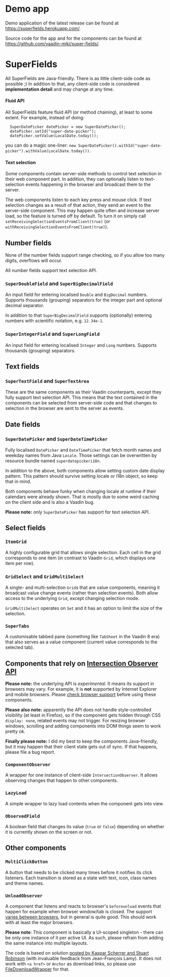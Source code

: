 # Demo app

Demo application of the latest release can be found at https://superfields.herokuapp.com/.

Source code for the app and for the components can be found at https://github.com/vaadin-miki/super-fields/.

# SuperFields

All SuperFields are Java-friendly. There is as little client-side code as possible ;) In addition to that, any client-side code is considered **implementation detail** and may change at any time.

#### Fluid API

All SuperFields feature fluid API (or method chaining), at least to some extent. For example, instead of doing:

```
  SuperDatePicker datePicker = new SuperDatePicker();
  datePicker.setId("super-date-picker");
  datePicker.setValue(LocalDate.today());
```

you can do a magic one-liner: `new SuperDatePicker().withId("super-date-picker").withValue(LocalDate.today())`.

#### Text selection

Some components contain server-side methods to control text selection in their web component part. In addition, they can optionally listen to text-selection events happening in the browser and broadcast them to the server.

The web components listen to each key press and mouse click. If text selection changes as a result of that action, they send an event to the server-side component. This may happen quite often and increase server load, so the feature is turned off by default. To turn it on simply call `setReceivingSelectionEventsFromClient(true)` (or `withReceivingSelectionEventsFromClient(true)`).  

## Number fields

None of the number fields support range checking, so if you allow too many digits, overflows will occur.

All number fields support text selection API.

### `SuperDoubleField` and `SuperBigDecimalField`

An input field for entering localised `Double` and `BigDecimal` numbers. Supports thousands (grouping) separators for the integer part and optional decimal separator.

In addition to that `SuperBigDecimalField` supports (optionally) entering numbers with scientific notation, e.g. `12.34e-1`.

### `SuperIntegerField` and `SuperLongField`

An input field for entering localised `Integer` and `Long` numbers. Supports thousands (grouping) separators.

## Text fields

### `SuperTextField` and `SuperTextArea`

These are the same components as their Vaadin counterparts, except they fully support text selection API. This means that the text contained in the components can be selected from server-side code and that changes to selection in the browser are sent to the server as events.

## Date fields

### `SuperDatePicker` and `SuperDateTimePicker`

Fully localised `DatePicker` and `DateTimePicker` that fetch month names and weekday names from Java `Locale`. Those settings can be overwritten by resource bundle named `superdatepickeri18n`.

In addition to the above, both components allow setting custom date display pattern. This pattern should survive setting locale or i18n object, so keep that in mind.

Both components behave funky when changing locale at runtime if their calendars were already shown. That is mostly due to some weird caching on the client side and is also a Vaadin bug.

**Please note:** only `SuperDatePicker` has support for text selection API. 

## Select fields

### `ItemGrid`

A highly configurable grid that allows single selection. Each cell in the grid corresponds to one item (in contrast to Vaadin `Grid`, which displays one item per row).

### `GridSelect` and `GridMultiSelect`

A single- and multi-selection `Grid`s that are value components, meaning it broadcast value change events (rather than selection events). Both allow access to the underlying `Grid`, except changing selection mode.

`GridMultiSelect` operates on `Set` and it has an option to limit the size of the selection.

### `SuperTabs`

A customisable tabbed pane (something like `TabSheet` in the Vaadin 8 era) that also serves as a value component (current value corresponds to the selected tab).

## Components that rely on [Intersection Observer API](https://developer.mozilla.org/en-US/docs/Web/API/Intersection_Observer_API)

**Please note:** the underlying API is *experimental*. It means its support in browsers may vary. For example, it is **not** supported by Internet Explorer and mobile browsers. Please [check browser support](https://caniuse.com/#feat=mdn-api_intersectionobserver) before using these components.

**Please also note:** apparently the API does not handle style-controlled visibility (at least in Firefox), so if the component gets hidden through CSS `display: none`, related events may not trigger. For resizing browser windows, scrolling and adding components into DOM things seem to work pretty ok.

**Finally please note:** I did my best to keep the components Java-friendly, but it may happen that their client state gets out of sync. If that happens, please file a bug report.

### `ComponentObserver`

A wrapper for one instance of client-side `IntersectionObserver`. It allows observing changes that happen to other components.

### `LazyLoad`

A simple wrapper to lazy load contents when the component gets into view.

### `ObservedField`

A boolean field that changes its value (`true` or `false`) depending on whether it is currently shown on the screen or not. 

## Other components

### `MultiClickButton`

A button that needs to be clicked many times before it notifies its click listeners. Each transition is stored as a state with text, icon, class names and theme names. 

### `UnloadObserver`

A component that listens and reacts to browser's `beforeunload` events that happen for example when browser window/tab is closed. The support [varies between browsers](https://developer.mozilla.org/en-US/docs/Web/API/Window/beforeunload_event), but in general is quite good. This should work with at least the major browsers.

**Please note**: This component is basically a UI-scoped singleton - there can be only one instance of it per active UI. As such, please refrain from adding the same instance into multiple layouts.

The code is based on solution [posted by Kaspar Scherrer and Stuart Robinson](https://vaadin.com/forum/thread/17523194/unsaved-changes-detect-page-exit-or-reload) (with invaluable feedback from Jean-François Lamy). It does not work with `<a href>` or `Anchor` as download links, so please use [FileDownloadWrapper](https://vaadin.com/directory/component/file-download-wrapper/discussions) for that.
